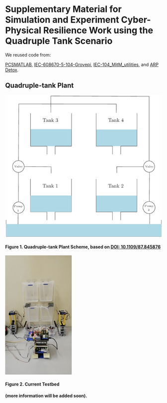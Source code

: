 Supplementary Material for Simulation and Experiment Cyber-Physical
Resilience Work using the Quadruple Tank Scenario
===

We reused code from:

<a href="https://github.com/karrocon/pcsmatlab">PCSMATLAB</a>,
<a
href="https://github.com/dry3ss/IEC-608670-5-104-Grovepi">IEC-608670-5-104-Grovepi</a>,
<a href="https://github.com/dry3ss/IEC-104_MitM_utilities">IEC-104_MitM_utilities</a>,
and <a href="https://github.com/dry3ss/ARP_detox">ARP Detox</a>.

## Quadruple-tank Plant

![figure1-scheme](https://github.com/jgalfaro/mirrored-quadruple-tank/blob/master/figures/fourtanks.png)
#### Figure 1. Quadruple-tank Plant Scheme, based on <a href="https://doi.org/10.1109/87.845876">DOI: 10.1109/87.845876</a>

[![figure2-video](https://github.com/jgalfaro/mirrored-quadruple-tank/blob/master/figures/testbed.png)](https://youtu.be/FZg0F96bYhk)
#### Figure 2. Current Testbed

#### (more information will be added soon).
